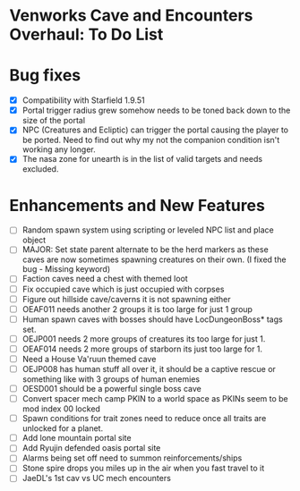 # Venworks Cave and Encounters Overhaul: To Do List

# Bug fixes
- [X] Compatibility with Starfield 1.9.51
- [X] Portal trigger radius grew somehow needs to be toned back down to the size of the portal
- [X] NPC (Creatures and Ecliptic) can trigger the portal causing the player to be ported. Need to find out why my not the companion condition isn't working any longer.
- [X] The nasa zone for unearth is in the list of valid targets and needs excluded. 

# Enhancements and New Features
- [ ] Random spawn system using scripting or leveled NPC list and place object
- [ ] MAJOR: Set state parent alternate to be the herd markers as these caves are now sometimes spawning creatures on their own. (I fixed the bug - Missing keyword)
- [ ] Faction caves need a chest with themed loot
- [ ] Fix occupied cave which is just occupied with corpses
- [ ] Figure out hillside cave/caverns it is not spawning either
- [ ] OEAF011 needs another 2 groups it is too large for just 1 group
- [ ] Human spawn caves with bosses should have LocDungeonBoss* tags set.
- [ ] OEJP001 needs 2 more groups of creatures its too large for just 1.
- [ ] OEAF014 needs 2 more groups of starborn its just too large for 1.
- [ ] Need a House Va'ruun themed cave
- [ ] OEJP008 has human stuff all over it, it should be a captive rescue or something like with 3 groups of human enemies
- [ ] OESD001 should be a powerful single boss cave
- [ ] Convert spacer mech camp PKIN to a world space as PKINs seem to be mod index 00 locked
- [ ] Spawn conditions for trait zones need to reduce once all traits are unlocked for a planet.
- [ ] Add lone mountain portal site
- [ ] Add Ryujin defended oasis portal site 
- [ ] Alarms being set off need to summon reinforcements/ships
- [ ] Stone spire drops you miles up in the air when you fast travel to it
- [ ] JaeDL's 1st cav vs UC mech encounters